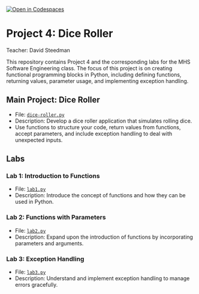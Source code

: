 [![Open in Codespaces](https://classroom.github.com/assets/launch-codespace-2972f46106e565e64193e422d61a12cf1da4916b45550586e14ef0a7c637dd04.svg)](https://classroom.github.com/open-in-codespaces?assignment_repo_id=18507823)
# Project 4: Dice Roller

Teacher: David Steedman

This repository contains Project 4 and the corresponding labs for the MHS Software Engineering class. 
The focus of this project is on creating functional programming blocks in Python, including defining functions, returning values, parameter usage, and implementing exception handling.

## Main Project: Dice Roller
- File: [`dice-roller.py`](dice-roller.py)
- Description: Develop a dice roller application that simulates rolling dice. 
- Use functions to structure your code, return values from functions, accept parameters, and include exception handling to deal with unexpected inputs.

## Labs

### Lab 1: Introduction to Functions
- File: [`lab1.py`](lab1.py)
- Description: Introduce the concept of functions and how they can be used in Python.

### Lab 2: Functions with Parameters
- File: [`lab2.py`](lab2.py)
- Description: Expand upon the introduction of functions by incorporating parameters and arguments.

### Lab 3: Exception Handling
- File: [`lab3.py`](lab3.py)
- Description: Understand and implement exception handling to manage errors gracefully.
